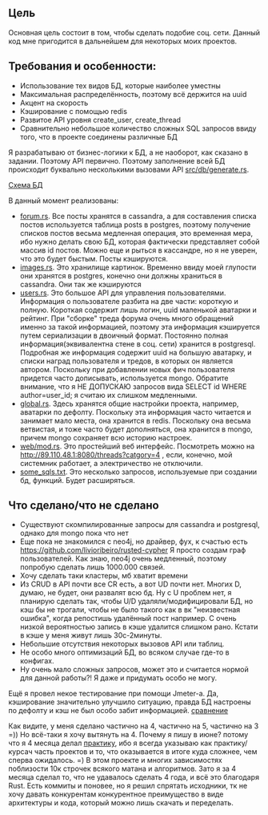 
Цель
----

Основная цель состоит в том, чтобы сделать подобие соц. сети. Данный код мне пригодится в дальнейшем для некоторых моих проектов.

Требования и особенности:
-------------------------
* Использование тех видов БД, которые наиболее уместны
* Максимальная распределённость, поэтому всё держится на uuid
* Акцент на скорость
* Кэширование с помощью redis
* Развитое API уровня create_user, create_thread
* Сравнительно небольшое количество сложных SQL запросов ввиду того, что в проекте соединены различные БД

Я разрабатываю от бизнес-логики к БД, а не наоборот, как сказано в задании. Поэтому API первично. Поэтому заполнение всей БД происходит буквально несколькими вызовами API [src/db/generate.rs](https://github.com/TrionProg/server_master/blob/master/src/db/generate.rs).

[Схема БД](https://github.com/TrionProg/server_master/blob/master/DB_diagram.pdf)

В данный момент реализованы:
* [forum.rs](https://github.com/TrionProg/server_master/blob/master/src/db/forum.rs).
Все посты хранятся в cassandra, а для составления списка постов используется таблица posts в postgres, поэтому получение списков постов весьма медленная операция, это временная мера, ибо нужно делать свою БД, которая фактически представляет собой массив id постов. Можно еще и рыться в кассандре, но я не уверен, что это будет быстым. Посты кэшируются.
* [images.rs](https://github.com/TrionProg/server_master/blob/master/src/db/images.rs).
Это хранилище картинок. Временно ввиду моей глупости они хранятся в postgres, конечно они должны храниться в cassandra. Они так же кэшируются
* [users.rs](https://github.com/TrionProg/server_master/blob/master/src/db/users.rs).
Это большое API для управления пользователями. Информация о пользователе разбита на две части: короткую и полную. Короткая содержит лишь логин, uuid маленькой аватарки и рейтинг. При "сборке" треда форума очень много обращений именно за такой информацией, поэтому эта информация кэшируется путем сериализации в двоичный формат. Постоянно полная информация(эквивалентна стене в соц. сети) хранится в postgresql. Подробная же информация содержит uuid на большую аватарку, и списки наград пользователя и тредов, в которых он является автором. Поскольку при добавлении новых фич пользователя придется часто дописывать, используется mongo. Обратите внимание, что я НЕ ДОПУСКАЮ запросов вида SELECT id WHERE author=user_id; я считаю их слишком медленными.
* [global.rs](https://github.com/TrionProg/server_master/blob/master/src/db/global.rs).
Здесь хранятся общие настройки проекта, например, аватарки по дефолту. Поскольку эта информация часто читается и занимает мало места, она хранится в redis. Поскольку она весьма ветвистая, и тоже часто будет дополняться, она хранится в mongo, причем mongo сохраняет всю историю настроек.
* [web/mod.rs](https://github.com/TrionProg/server_master/blob/master/src/web/mod.rs).
Это простейший веб интерфейс. Посмотреть можно на http://89.110.48.1:8080/threads?catgory=4 , если, конечно, мой системник работает, а электричество не отключили.
* [some_sqls.txt](https://github.com/TrionProg/server_master/blob/master/some_sqls.txt).
Это несколько запросов, используемые при создании бд, функций. Будет расширяться.

Что сделано/что не сделано
--------------------------
* Существуют скомпилированные запросы для cassandra и postgresql, однако для mongo пока что нет
* Еще пока не знакомился с neo4j, но драйвер, фух, к счастью есть https://github.com/livioribeiro/rusted-cypher Я просто создам граф пользователей. Как знаю, neo4j очень медленный, поэтому попробую сделать лишь 1000.000 связей.
* Хочу сделать таки кластеры, мб хватит времени
* Из CRUD в API почти все CR есть, а вот UD почти нет. Многих D, думаю, не будет, они развалят всю бд. Ну с U проблем нет, я планирую сделать так, чтобы U/D удаляли/модифицировали БД, но кэш бы не трогали, чтобы не было такого как в вк "неизвестная ошибка", когда репостишь удалённый пост например. С очень низкой вероятностью запись в кэше удалится слишком рано. Кстати в кэше у меня живут лишь 30с-2минуты.
* Небольшие отсутствия некоторых вызовов API или таблиц.
* Не особо много оптимизаций БД, во всяком случае где-то в конфигах.
* Ну очень мало сложных запросов, может это и считается нормой для данной работы?! Я даже и придумать особо не могу.

Ещё я провел некое тестирование при помощи Jmeter-а. Да, кэширование значительно улучшило ситуацию, правда БД настроены по дефолту и кэш не был особо забит информацией.
[сравнение](https://github.com/TrionProg/server_master/blob/master/caching.png)


Как видите, у меня сделано частично на 4, частично на 5, частично на 3 =)) Но всё-таки я хочу вытянуть на 4. Почему я пишу в июне? потому что я 4 месяца делал [практику](https://github.com/TrionProg/pz5_editor), ибо я всегда указываю как практику/курсач часть проектов и то, что оказывается в итоге куда сложнее, чем сперва ожидалось. =) В этом проекте и многих зависимостях поблизости 10к строчек всякого матана и алгоритмов. Зато я за 4 месяца сделал то, что не удавалось сделать 4 года, и всё это благодаря Rust. Есть коммиты и поновее, но я решил спрятать исходники, тк не хочу давать конкурентам конкурентное преимущество в виде архитектуры и кода, который можно лишь скачать и переделать.

